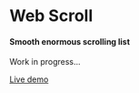 Web Scroll
==========

#### Smooth enormous scrolling list ####

Work in progress...

[Live demo](https://rawgit.com/daniel-mf/web-scroll/master/examples/index.html)